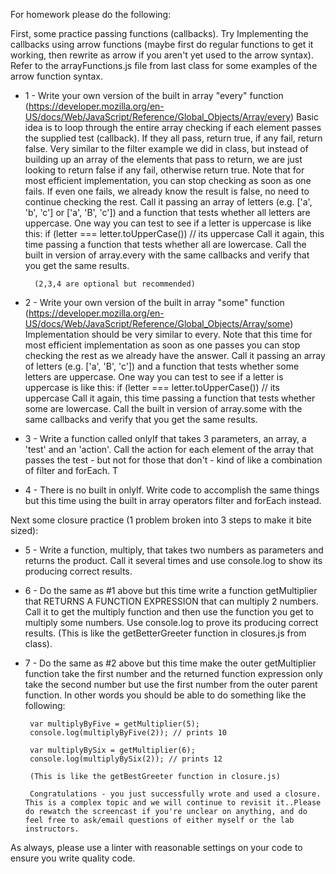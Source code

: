 For homework please do the following:

First, some practice passing functions (callbacks). Try Implementing the callbacks using arrow functions (maybe first do regular functions to get it working, then rewrite as arrow if you aren't yet used to the arrow syntax). Refer to the arrayFunctions.js file from last class for some examples of the arrow function syntax.

*    1 - Write your own version of the built in array "every" function (https://developer.mozilla.org/en-US/docs/Web/JavaScript/Reference/Global_Objects/Array/every)
    Basic idea is to loop through the entire array checking if each element passes the supplied test (callback). If they all pass, return true, if any fail, return false. Very similar to the filter example we did in class, but instead of building up an array of the elements that pass to return, we are just looking to return false if any fail, otherwise return true.
    Note that for most efficient implementation, you can stop checking as soon as one fails. If even one fails, we already know the result is false, no need to continue checking the rest.
    Call it passing an array of letters (e.g. ['a', 'b', 'c'] or ['a', 'B', 'c']) and a function that tests whether all letters are uppercase. One way you can test to see if a letter is uppercase is like this: if (letter === letter.toUpperCase()) // its uppercase
    Call it again, this time passing a function that tests whether all are lowercase.
    Call the built in version of array.every with the same callbacks and verify that you get the same results.


           (2,3,4 are optional but recommended)

*    2 - Write your own version of the built in array "some" function (https://developer.mozilla.org/en-US/docs/Web/JavaScript/Reference/Global_Objects/Array/some)
    Implementation should be very similar to every. Note that this time for most efficient implementation as soon as one passes you can stop checking the rest as we already have the answer.
    Call it passing an array of letters (e.g. ['a', 'B', 'c']) and a function that tests whether some letters are uppercase. One way you can test to see if a letter is uppercase is like this: if (letter === letter.toUpperCase()) // its uppercase
    Call it again, this time passing a function that tests whether some are lowercase.
    Call the built in version of array.some with the same callbacks and verify that you get the same results.

*    3  - Write a function called onlyIf that takes 3 parameters, an array, a 'test' and an 'action'. Call the action for each element of the array that passes the test - but not for those that don't - kind of like a combination of filter and forEach. T


*    4 - There is no built in onlyIf. Write code to accomplish the same things but this time using the built in array operators filter and forEach instead.


Next some closure practice (1 problem broken into 3 steps to make it bite sized):

*    5 - Write a function, multiply, that takes two numbers as parameters and returns the product. Call it several times and use console.log to show its producing correct results.

*    6 - Do the same as #1 above but this time write a function getMultiplier that RETURNS A FUNCTION EXPRESSION that can multiply 2 numbers. Call it to get the multiply function and then use the function you get to multiply some numbers. Use console.log to prove its producing correct results. (This is like the getBetterGreeter function in closures.js from class). 

*    7 - Do the same as #2 above but this time make the outer getMultiplier function take the first number and the returned function expression only take the second number but use the first number from the outer parent function. In other words you should be able to do something like the following:

          var multiplyByFive = getMultiplier(5);
          console.log(multiplyByFive(2)); // prints 10

          var multiplyBySix = getMultiplier(6);
          console.log(multiplyBySix(2)); // prints 12

          (This is like the getBestGreeter function in closure.js)

          Congratulations - you just successfully wrote and used a closure. This is a complex topic and we will continue to revisit it..Please do rewatch the screencast if you're unclear on anything, and do feel free to ask/email questions of either myself or the lab instructors.

As always, please use a linter with reasonable settings on your code to ensure you write quality code.